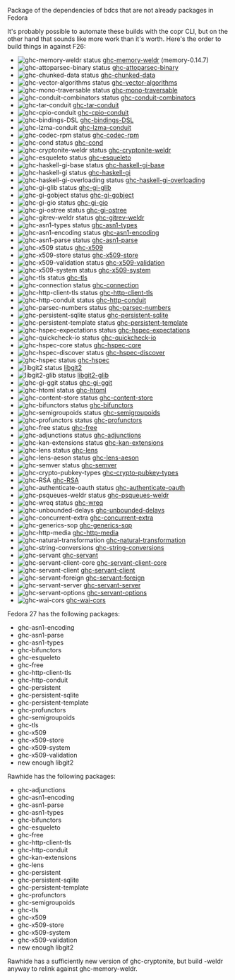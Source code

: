 Package of the dependencies of bdcs that are not already packages in Fedora

It's probably possible to automate these builds with the copr CLI, but on the
other hand that sounds like more work than it's worth. Here's the order to
build things in against F26:

* ![ghc-memory-weldr status](https://copr.fedorainfracloud.org/coprs/g/weldr/bdcs-haskell-deps/package/ghc-memory-weldr/status_image/last_build.png) [ghc-memory-weldr](ghc-memory-weldr) (memory-0.14.7) 
* ![ghc-attoparsec-binary status](https://copr.fedorainfracloud.org/coprs/g/weldr/bdcs-haskell-deps/package/ghc-attoparsec-binary/status_image/last_build.png) [ghc-attoparsec-binary](ghc-attoparsec-binary) 
* ![ghc-chunked-data status](https://copr.fedorainfracloud.org/coprs/g/weldr/bdcs-haskell-deps/package/ghc-chunked-data/status_image/last_build.png) [ghc-chunked-data](ghc-chunked-data)
* ![ghc-vector-algorithms status](https://copr.fedorainfracloud.org/coprs/g/weldr/bdcs-haskell-deps/package/ghc-vector-algorithms/status_image/last_build.png) [ghc-vector-algorithms](ghc-vector-algorithms)
* ![ghc-mono-traversable status](https://copr.fedorainfracloud.org/coprs/g/weldr/bdcs-haskell-deps/package/ghc-mono-traversable/status_image/last_build.png) [ghc-mono-traversable](ghc-mono-traversable)
* ![ghc-conduit-combinators status](https://copr.fedorainfracloud.org/coprs/g/weldr/bdcs-haskell-deps/package/ghc-conduit-combinators/status_image/last_build.png) [ghc-conduit-combinators](ghc-conduit-combinators)
* ![ghc-tar-conduit](https://copr.fedorainfracloud.org/coprs/g/weldr/bdcs-haskell-deps/package/ghc-tar-conduit/status_image/last_build.png) [ghc-tar-conduit](ghc-tar-conduit)
* ![ghc-cpio-conduit](https://copr.fedorainfracloud.org/coprs/g/weldr/bdcs-haskell-deps/package/ghc-cpio-conduit/status_image/last_build.png) [ghc-cpio-conduit](ghc-cpio-conduit)
* ![ghc-bindings-DSL](https://copr.fedorainfracloud.org/coprs/g/weldr/bdcs-haskell-deps/package/ghc-bindings-DSL/status_image/last_build.png) [ghc-bindings-DSL](ghc-bindings-DSL)
* ![ghc-lzma-conduit](https://copr.fedorainfracloud.org/coprs/g/weldr/bdcs-haskell-deps/package/ghc-lzma-conduit/status_image/last_build.png) [ghc-lzma-conduit](ghc-lzma-conduit)
* ![ghc-codec-rpm status](https://copr.fedorainfracloud.org/coprs/g/weldr/bdcs-haskell-deps/package/ghc-codec-rpm/status_image/last_build.png) [ghc-codec-rpm](ghc-codec-rpm)
* ![ghc-cond status](https://copr.fedorainfracloud.org/coprs/g/weldr/bdcs-haskell-deps/package/ghc-cond/status_image/last_build.png) [ghc-cond](ghc-cond)
* ![ghc-cryptonite-weldr status](https://copr.fedorainfracloud.org/coprs/g/weldr/bdcs-haskell-deps/package/ghc-cryptonite-weldr/status_image/last_build.png) [ghc-cryptonite-weldr](ghc-cryptonite-weldr)
* ![ghc-esqueleto status](https://copr.fedorainfracloud.org/coprs/g/weldr/bdcs-haskell-deps/package/ghc-esqueleto/status_image/last_build.png) [ghc-esqueleto](ghc-esqueleto)
* ![ghc-haskell-gi-base status](https://copr.fedorainfracloud.org/coprs/g/weldr/bdcs-haskell-deps/package/ghc-haskell-gi-base/status_image/last_build.png) [ghc-haskell-gi-base](ghc-haskell-gi-base)
* ![ghc-haskell-gi status](https://copr.fedorainfracloud.org/coprs/g/weldr/bdcs-haskell-deps/package/ghc-haskell-gi/status_image/last_build.png) [ghc-haskell-gi](ghc-haskell-gi)
* ![ghc-haskell-gi-overloading status](https://copr.fedorainfracloud.org/coprs/g/weldr/bdcs-haskell-deps/package/ghc-haskell-gi-overloading/status_image/last_build.png) [ghc-haskell-gi-overloading](ghc-haskell-gi-overloading)
* ![ghc-gi-glib status](https://copr.fedorainfracloud.org/coprs/g/weldr/bdcs-haskell-deps/package/ghc-gi-glib/status_image/last_build.png) [ghc-gi-glib](ghc-gi-glib)
* ![ghc-gi-gobject status](https://copr.fedorainfracloud.org/coprs/g/weldr/bdcs-haskell-deps/package/ghc-gi-gobject/status_image/last_build.png) [ghc-gi-gobject](ghc-gi-gobject)
* ![ghc-gi-gio status](https://copr.fedorainfracloud.org/coprs/g/weldr/bdcs-haskell-deps/package/ghc-gi-gio/status_image/last_build.png) [ghc-gi-gio](ghc-gi-gio)
* ![ghc-gi-ostree status](https://copr.fedorainfracloud.org/coprs/g/weldr/bdcs-haskell-deps/package/ghc-gi-ostree/status_image/last_build.png) [ghc-gi-ostree](ghc-gi-ostree)
* ![ghc-gitrev-weldr status](https://copr.fedorainfracloud.org/coprs/g/weldr/bdcs-haskell-deps/package/ghc-gitrev-weldr/status_image/last_build.png) [ghc-gitrev-weldr](ghc-gitrev-weldr)
* ![ghc-asn1-types status](https://copr.fedorainfracloud.org/coprs/g/weldr/bdcs-haskell-deps/package/ghc-asn1-types/status_image/last_build.png) [ghc-asn1-types](ghc-asn1-types)
* ![ghc-asn1-encoding status](https://copr.fedorainfracloud.org/coprs/g/weldr/bdcs-haskell-deps/package/ghc-asn1-encoding/status_image/last_build.png) [ghc-asn1-encoding](ghc-asn1-encoding)
* ![ghc-asn1-parse status](https://copr.fedorainfracloud.org/coprs/g/weldr/bdcs-haskell-deps/package/ghc-asn1-parse/status_image/last_build.png) [ghc-asn1-parse](ghc-asn1-parse)
* ![ghc-x509 status](https://copr.fedorainfracloud.org/coprs/g/weldr/bdcs-haskell-deps/package/ghc-x509/status_image/last_build.png) [ghc-x509](ghc-x509)
* ![ghc-x509-store status](https://copr.fedorainfracloud.org/coprs/g/weldr/bdcs-haskell-deps/package/ghc-x509-store/status_image/last_build.png) [ghc-x509-store](ghc-x509-store)
* ![ghc-x509-validation status](https://copr.fedorainfracloud.org/coprs/g/weldr/bdcs-haskell-deps/package/ghc-x509-validation/status_image/last_build.png) [ghc-x509-validation](ghc-x509-validation)
* ![ghc-x509-system status](https://copr.fedorainfracloud.org/coprs/g/weldr/bdcs-haskell-deps/package/ghc-x509-system/status_image/last_build.png) [ghc-x509-system](ghc-x509-system)
* ![ghc-tls status](https://copr.fedorainfracloud.org/coprs/g/weldr/bdcs-haskell-deps/package/ghc-tls/status_image/last_build.png) [ghc-tls](ghc-tls)
* ![ghc-connection status](https://copr.fedorainfracloud.org/coprs/g/weldr/bdcs-haskell-deps/package/ghc-connection/status_image/last_build.png) [ghc-connection](ghc-connection)
* ![ghc-http-client-tls status](https://copr.fedorainfracloud.org/coprs/g/weldr/bdcs-haskell-deps/package/ghc-http-client-tls/status_image/last_build.png) [ghc-http-client-tls](ghc-http-client-tls)
* ![ghc-http-conduit status](https://copr.fedorainfracloud.org/coprs/g/weldr/bdcs-haskell-deps/package/ghc-http-conduit/status_image/last_build.png) [ghc-http-conduit](ghc-http-conduit)
* ![ghc-parsec-numbers status](https://copr.fedorainfracloud.org/coprs/g/weldr/bdcs-haskell-deps/package/ghc-parsec-numbers/status_image/last_build.png) [ghc-parsec-numbers](ghc-parsec-numbers)
* ![ghc-persistent-sqlite status](https://copr.fedorainfracloud.org/coprs/g/weldr/bdcs-haskell-deps/package/ghc-persistent-sqlite/status_image/last_build.png) [ghc-persistent-sqlite](ghc-persistent-sqlite)
* ![ghc-persistent-template status](https://copr.fedorainfracloud.org/coprs/g/weldr/bdcs-haskell-deps/package/ghc-persistent-template/status_image/last_build.png) [ghc-persistent-template](ghc-persistent-template)
* ![ghc-hspec-expectations status](https://copr.fedorainfracloud.org/coprs/g/weldr/bdcs-haskell-deps/package/ghc-hspec-expectations/status_image/last_build.png) [ghc-hspec-expectations](ghc-hspec-expectations)
* ![ghc-quickcheck-io status](https://copr.fedorainfracloud.org/coprs/g/weldr/bdcs-haskell-deps/package/ghc-quickcheck-io/status_image/last_build.png) [ghc-quickcheck-io](ghc-quickcheck-io)
* ![ghc-hspec-core status](https://copr.fedorainfracloud.org/coprs/g/weldr/bdcs-haskell-deps/package/ghc-hspec-core/status_image/last_build.png) [ghc-hspec-core](ghc-hspec-core)
* ![ghc-hspec-discover status](https://copr.fedorainfracloud.org/coprs/g/weldr/bdcs-haskell-deps/package/ghc-hspec-discover/status_image/last_build.png) [ghc-hspec-discover](ghc-hspec-discover)
* ![ghc-hspec status](https://copr.fedorainfracloud.org/coprs/g/weldr/bdcs-haskell-deps/package/ghc-hspec/status_image/last_build.png) [ghc-hspec](ghc-hspec)
* ![libgit2 status](https://copr.fedorainfracloud.org/coprs/g/weldr/bdcs-haskell-deps/package/libgit2/status_image/last_build.png) [libgit2](libgit2)
* ![libgit2-glib status](https://copr.fedorainfracloud.org/coprs/g/weldr/bdcs-haskell-deps/package/libgit2-glib/status_image/last_build.png) [libgit2-glib](libgit2-glib)
* ![ghc-gi-ggit status](https://copr.fedorainfracloud.org/coprs/g/weldr/bdcs-haskell-deps/package/ghc-gi-ggit/status_image/last_build.png) [ghc-gi-ggit](ghc-gi-ggit)
* ![ghc-htoml status](https://copr.fedorainfracloud.org/coprs/g/weldr/bdcs-haskell-deps/package/ghc-htoml/status_image/last_build.png) [ghc-htoml](ghc-htoml)
* ![ghc-content-store status](https://copr.fedorainfracloud.org/coprs/g/weldr/bdcs-haskell-deps/package/ghc-content-store/status_image/last_build.png) [ghc-content-store](ghc-content-store)
* ![ghc-bifunctors status](https://copr.fedorainfracloud.org/coprs/g/weldr/bdcs-haskell-deps/package/ghc-bifunctors/status_image/last_build.png) [ghc-bifunctors](ghc-bifunctors)
* ![ghc-semigroupoids status](https://copr.fedorainfracloud.org/coprs/g/weldr/bdcs-haskell-deps/package/ghc-semigroupoids/status_image/last_build.png) [ghc-semigroupoids](ghc-semigroupoids)
* ![ghc-profunctors status](https://copr.fedorainfracloud.org/coprs/g/weldr/bdcs-haskell-deps/package/ghc-profunctors/status_image/last_build.png) [ghc-profunctors](ghc-profunctors)
* ![ghc-free status](https://copr.fedorainfracloud.org/coprs/g/weldr/bdcs-haskell-deps/package/ghc-free/status_image/last_build.png) [ghc-free](ghc-free)
* ![ghc-adjunctions status](https://copr.fedorainfracloud.org/coprs/g/weldr/bdcs-haskell-deps/package/ghc-adjunctions/status_image/last_build.png) [ghc-adjunctions](ghc-adjunctions)
* ![ghc-kan-extensions status](https://copr.fedorainfracloud.org/coprs/g/weldr/bdcs-haskell-deps/package/ghc-kan-extensions/status_image/last_build.png) [ghc-kan-extensions](ghc-kan-extensions)
* ![ghc-lens status](https://copr.fedorainfracloud.org/coprs/g/weldr/bdcs-haskell-deps/package/ghc-lens/status_image/last_build.png) [ghc-lens](ghc-lens)
* ![ghc-lens-aeson status](https://copr.fedorainfracloud.org/coprs/g/weldr/bdcs-haskell-deps/package/ghc-lens-aeson/status_image/last_build.png) [ghc-lens-aeson](ghc-lens-aeson)
* ![ghc-semver status](https://copr.fedorainfracloud.org/coprs/g/weldr/bdcs-haskell-deps/package/ghc-semver/status_image/last_build.png) [ghc-semver](ghc-semver)
* ![ghc-crypto-pubkey-types](https://copr.fedorainfracloud.org/coprs/g/weldr/bdcs-haskell-deps/package/ghc-crypto-pubkey-types/status_image/last_build.png) [ghc-crypto-pubkey-types](ghc-crypto-pubkey-types)
* ![ghc-RSA](https://copr.fedorainfracloud.org/coprs/g/weldr/bdcs-haskell-deps/package/ghc-RSA/status_image/last_build.png) [ghc-RSA](ghc-RSA)
* ![ghc-authenticate-oauth status](https://copr.fedorainfracloud.org/coprs/g/weldr/bdcs-haskell-deps/package/ghc-authenticate-oauth/status_image/last_build.png) [ghc-authenticate-oauth](ghc-authenticate-oauth)
* ![ghc-psqueues-weldr status](https://copr.fedorainfracloud.org/coprs/g/weldr/bdcs-haskell-deps/package/ghc-psqueues-weldr/status_image/last_build.png) [ghc-psqueues-weldr](ghc-psqueues-weldr)
* ![ghc-wreq status](https://copr.fedorainfracloud.org/coprs/g/weldr/bdcs-haskell-deps/package/ghc-wreq/status_image/last_build.png) [ghc-wreq](ghc-wreq)
* ![ghc-unbounded-delays](https://copr.fedorainfracloud.org/coprs/g/weldr/bdcs-haskell-deps/package/ghc-unbounded-delays/status_image/last_build.png) [ghc-unbounded-delays](ghc-unbounded-delays)
* ![ghc-concurrent-extra](https://copr.fedorainfracloud.org/coprs/g/weldr/bdcs-haskell-deps/package/ghc-concurrent-extra/status_image/last_build.png) [ghc-concurrent-extra](ghc-concurrent-extra)
* ![ghc-generics-sop](https://copr.fedorainfracloud.org/coprs/g/weldr/bdcs-haskell-deps/package/ghc-generics-sop/status_image/last_build.png) [ghc-generics-sop](ghc-generics-sop)
* ![ghc-http-media](https://copr.fedorainfracloud.org/coprs/g/weldr/bdcs-haskell-deps/package/ghc-http-media/status_image/last_build.png) [ghc-http-media](ghc-http-media)
* ![ghc-natural-transformation](https://copr.fedorainfracloud.org/coprs/g/weldr/bdcs-haskell-deps/package/ghc-natural-transformation/status_image/last_build.png) [ghc-natural-transformation](ghc-natural-transformation)
* ![ghc-string-conversions](https://copr.fedorainfracloud.org/coprs/g/weldr/bdcs-haskell-deps/package/ghc-string-conversions/status_image/last_build.png) [ghc-string-conversions](ghc-string-converions)
* ![ghc-servant](https://copr.fedorainfracloud.org/coprs/g/weldr/bdcs-haskell-deps/package/ghc-servant/status_image/last_build.png) [ghc-servant](ghc-servant)
* ![ghc-servant-client-core](https://copr.fedorainfracloud.org/coprs/g/weldr/bdcs-haskell-deps/package/ghc-servant-client-core/status_image/last_build.png) [ghc-servant-client-core](ghc-servant-client-core)
* ![ghc-servant-client](https://copr.fedorainfracloud.org/coprs/g/weldr/bdcs-haskell-deps/package/ghc-servant-client/status_image/last_build.png) [ghc-servant-client](ghc-servant-client)
* ![ghc-servant-foreign](https://copr.fedorainfracloud.org/coprs/g/weldr/bdcs-haskell-deps/package/ghc-servant-foreign/status_image/last_build.png) [ghc-servant-foreign](ghc-servant-foreign)
* ![ghc-servant-server](https://copr.fedorainfracloud.org/coprs/g/weldr/bdcs-haskell-deps/package/ghc-servant-server/status_image/last_build.png) [ghc-servant-server](ghc-servant-server)
* ![ghc-servant-options](https://copr.fedorainfracloud.org/coprs/g/weldr/bdcs-haskell-deps/package/ghc-servant-options/status_image/last_build.png) [ghc-servant-options](ghc-servant-options)
* ![ghc-wai-cors](https://copr.fedorainfracloud.org/coprs/g/weldr/bdcs-haskell-deps/package/ghc-wai-cors/status_image/last_build.png) [ghc-wai-cors](ghc-wai-cors)

Fedora 27 has the following packages:
  * ghc-asn1-encoding
  * ghc-asn1-parse
  * ghc-asn1-types
  * ghc-bifunctors
  * ghc-esqueleto
  * ghc-free
  * ghc-http-client-tls
  * ghc-http-conduit
  * ghc-persistent
  * ghc-persistent-sqlite
  * ghc-persistent-template
  * ghc-profunctors
  * ghc-semigroupoids
  * ghc-tls
  * ghc-x509
  * ghc-x509-store
  * ghc-x509-system
  * ghc-x509-validation
  * new enough libgit2

Rawhide has the following packages:
  * ghc-adjunctions
  * ghc-asn1-encoding
  * ghc-asn1-parse
  * ghc-asn1-types
  * ghc-bifunctors
  * ghc-esqueleto
  * ghc-free
  * ghc-http-client-tls
  * ghc-http-conduit
  * ghc-kan-extensions
  * ghc-lens
  * ghc-persistent
  * ghc-persistent-sqlite
  * ghc-persistent-template
  * ghc-profunctors
  * ghc-semigroupoids
  * ghc-tls
  * ghc-x509
  * ghc-x509-store
  * ghc-x509-system
  * ghc-x509-validation
  * new enough libgit2

Rawhide has a sufficiently new version of ghc-cryptonite, but build -weldr
anyway to relink against ghc-memory-weldr.

